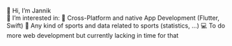👋 Hi, I’m Jannik  
👀 I’m interested in:
  📱 Cross-Platform and native App Development (Flutter, Swift)
  💪 Any kind of sports and data related to sports (statistics, ...)
  💻 To do more web development but currently lacking in time for that

